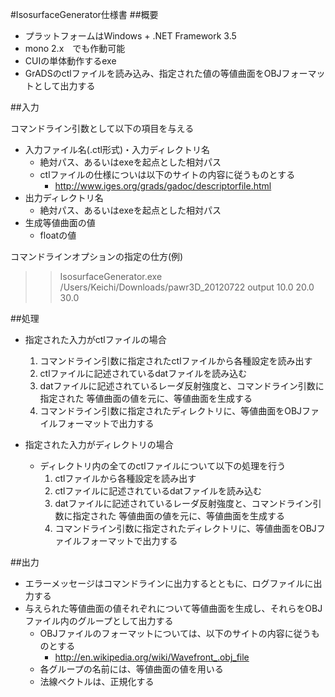 #IsosurfaceGenerator仕様書
##概要
- プラットフォームはWindows + .NET Framework 3.5
- mono 2.x　でも作動可能
- CUIの単体動作するexe
- GrADSのctlファイルを読み込み、指定された値の等値曲面をOBJフォーマットとして出力する

##入力

コマンドライン引数として以下の項目を与える

- 入力ファイル名(.ctl形式)・入力ディレクトリ名
	- 絶対パス、あるいはexeを起点とした相対パス
	- ctlファイルの仕様についは以下のサイトの内容に従うものとする
		- http://www.iges.org/grads/gadoc/descriptorfile.html
- 出力ディレクトリ名
	- 絶対パス、あるいはexeを起点とした相対パス
- 生成等値曲面の値
	- floatの値

コマンドラインオプションの指定の仕方(例)
>> IsosurfaceGenerator.exe /Users/Keichi/Downloads/pawr3D_20120722 output 10.0 20.0 30.0

##処理
- 指定された入力がctlファイルの場合
	1. コマンドライン引数に指定されたctlファイルから各種設定を読み出す
	2. ctlファイルに記述されているdatファイルを読み込む
	3. datファイルに記述されているレーダ反射強度と、コマンドライン引数に指定された
	等値曲面の値を元に、等値曲面を生成する
	4. コマンドライン引数に指定されたディレクトリに、等値曲面をOBJファイルフォーマットで出力する

- 指定された入力がディレクトリの場合
	- ディレクトリ内の全てのctlファイルについて以下の処理を行う
		1. ctlファイルから各種設定を読み出す
		2. ctlファイルに記述されているdatファイルを読み込む
		3. datファイルに記述されているレーダ反射強度と、コマンドライン引数に指定された
		等値曲面の値を元に、等値曲面を生成する
		4. コマンドライン引数に指定されたディレクトリに、等値曲面をOBJファイルフォーマットで出力する

##出力
- エラーメッセージはコマンドラインに出力するとともに、ログファイルに出力する
- 与えられた等値曲面の値それぞれについて等値曲面を生成し、それらをOBJファイル内のグループとして出力する
	- OBJファイルのフォーマットについては、以下のサイトの内容に従うものとする
		- http://en.wikipedia.org/wiki/Wavefront_.obj_file
	- 各グループの名前には、等値曲面の値を用いる
	- 法線ベクトルは、正規化する